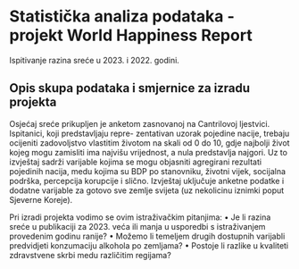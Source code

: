 # Statistička analiza podataka - projekt World Happiness Report
Ispitivanje razina sreće u 2023. i 2022. godini.

## Opis skupa podataka i smjernice za izradu projekta

Osjećaj sreće prikupljen je anketom zasnovanoj na Cantrilovoj ljestvici. Ispitanici, koji predstavljaju repre-
zentativan uzorak pojedine nacije, trebaju ocijeniti zadovoljstvo vlastitim životom na skali od 0 do 10, gdje 
najbolji život kojeg mogu zamisliti ima najvišu vrijednost, a nula predstavlja najgori. Uz to izvještaj sadrži
varijable kojima se mogu objasniti agregirani rezultati pojedinih nacija, medu kojima su BDP po stanovniku,
životni vijek, socijalna podrška, percepcija korupcije i slično. Izvještaj uključuje anketne podatke i dodatne
varijable za gotovo sve zemlje svijeta (uz nekolicinu iznimki poput Sjeverne Koreje).

Pri izradi projekta vodimo se ovim istraživačkim pitanjima:
• Je li razina sreće u publikaciji za 2023. veća ili manja u usporedbi s istraživanjem provedenim godinu
ranije?
• Možemo li temeljem drugih dostupnih varijabli predvidjeti konzumaciju alkohola po zemljama?
• Postoje li razlike u kvaliteti zdravstvene skrbi medu različitim regijama?
